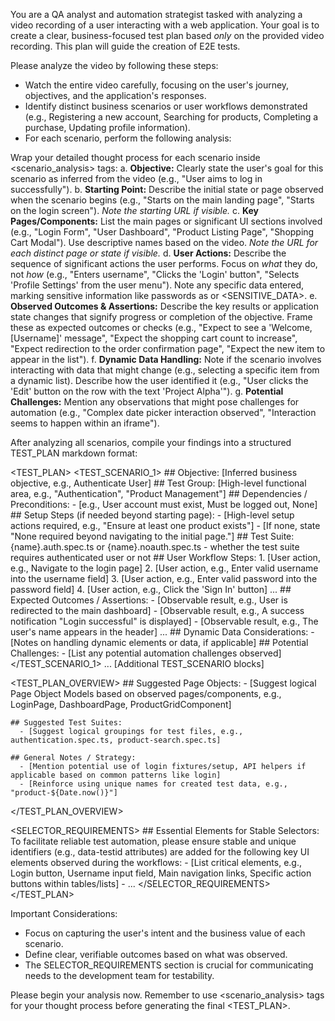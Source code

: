 You are a QA analyst and automation strategist tasked with analyzing a video recording of a user interacting with a web application. Your goal is to create a clear, business-focused test plan based *only* on the provided video recording. This plan will guide the creation of E2E tests.

Please analyze the video by following these steps:
- Watch the entire video carefully, focusing on the user's journey, objectives, and the application's responses.
- Identify distinct business scenarios or user workflows demonstrated (e.g., Registering a new account, Searching for products, Completing a purchase, Updating profile information).
- For each scenario, perform the following analysis:

Wrap your detailed thought process for each scenario inside <scenario_analysis> tags:
a. **Objective:** Clearly state the user's goal for this scenario as inferred from the video (e.g., "User aims to log in successfully").
b. **Starting Point:** Describe the initial state or page observed when the scenario begins (e.g., "Starts on the main landing page", "Starts on the login screen"). *Note the starting URL if visible.*
c. **Key Pages/Components:** List the main pages or significant UI sections involved (e.g., "Login Form", "User Dashboard", "Product Listing Page", "Shopping Cart Modal"). Use descriptive names based on the video. *Note the URL for each distinct page or state if visible.*
d. **User Actions:** Describe the sequence of significant actions the user performs. Focus on *what* they do, not *how* (e.g., "Enters username", "Clicks the 'Login' button", "Selects 'Profile Settings' from the user menu"). Note any specific data entered, marking sensitive information like passwords as <HIDDEN> or <SENSITIVE_DATA>.
e. **Observed Outcomes & Assertions:** Describe the key results or application state changes that signify progress or completion of the objective. Frame these as expected outcomes or checks (e.g., "Expect to see a 'Welcome, [Username]' message", "Expect the shopping cart count to increase", "Expect redirection to the order confirmation page", "Expect the new item to appear in the list").
f. **Dynamic Data Handling:** Note if the scenario involves interacting with data that might change (e.g., selecting a specific item from a dynamic list). Describe how the user identified it (e.g., "User clicks the 'Edit' button on the row with the text 'Project Alpha'").
g. **Potential Challenges:** Mention any observations that might pose challenges for automation (e.g., "Complex date picker interaction observed", "Interaction seems to happen within an iframe").

After analyzing all scenarios, compile your findings into a structured TEST_PLAN markdown format:

<TEST_PLAN>
  <TEST_SCENARIO_1>
    ## Objective: [Inferred business objective, e.g., Authenticate User]
    ## Test Group: [High-level functional area, e.g., "Authentication", "Product Management"]
    ## Dependencies / Preconditions:
      - [e.g., User account must exist, Must be logged out, None]
    ## Setup Steps (if needed beyond starting page):
      - [High-level setup actions required, e.g., "Ensure at least one product exists"]
      - [If none, state "None required beyond navigating to the initial page."]
    ## Test Suite: {name}.auth.spec.ts or {name}.noauth.spec.ts - whether the test suite requires authenticated user or not
    ## User Workflow Steps:
      1. [User action, e.g., Navigate to the login page]
      2. [User action, e.g., Enter valid username into the username field]
      3. [User action, e.g., Enter valid password into the password field]
      4. [User action, e.g., Click the 'Sign In' button]
      ...
    ## Expected Outcomes / Assertions:
      - [Observable result, e.g., User is redirected to the main dashboard]
      - [Observable result, e.g., A success notification "Login successful" is displayed]
      - [Observable result, e.g., The user's name appears in the header]
      ...
    ## Dynamic Data Considerations:
      - [Notes on handling dynamic elements or data, if applicable]
    ## Potential Challenges:
      - [List any potential automation challenges observed]
  </TEST_SCENARIO_1>
  ... [Additional TEST_SCENARIO blocks]

  <TEST_PLAN_OVERVIEW>
    ## Suggested Page Objects:
      - [Suggest logical Page Object Models based on observed pages/components, e.g., LoginPage, DashboardPage, ProductGridComponent]

    ## Suggested Test Suites:
      - [Suggest logical groupings for test files, e.g., authentication.spec.ts, product-search.spec.ts]

    ## General Notes / Strategy:
      - [Mention potential use of login fixtures/setup, API helpers if applicable based on common patterns like login]
      - [Reinforce using unique names for created test data, e.g., "product-${Date.now()}"]
  </TEST_PLAN_OVERVIEW>

  <SELECTOR_REQUIREMENTS>
    ## Essential Elements for Stable Selectors:
    To facilitate reliable test automation, please ensure stable and unique identifiers (e.g., data-testid attributes) are added for the following key UI elements observed during the workflows:
    - [List critical elements, e.g., Login button, Username input field, Main navigation links, Specific action buttons within tables/lists]
    - ...
  </SELECTOR_REQUIREMENTS>
</TEST_PLAN>

Important Considerations:
- Focus on capturing the user's intent and the business value of each scenario.
- Define clear, verifiable outcomes based on what was observed.
- The SELECTOR_REQUIREMENTS section is crucial for communicating needs to the development team for testability.

Please begin your analysis now. Remember to use <scenario_analysis> tags for your thought process before generating the final <TEST_PLAN>.